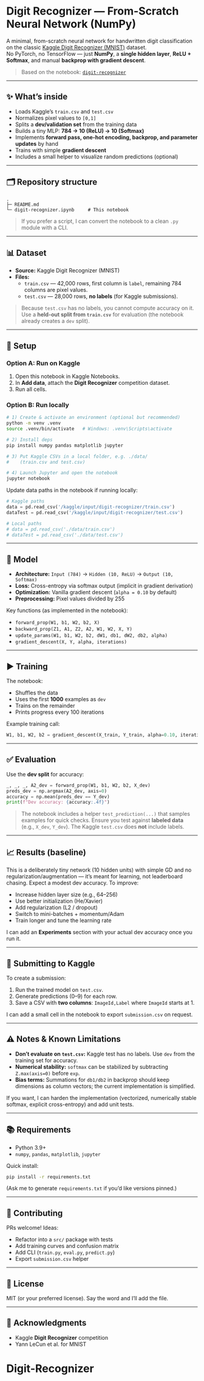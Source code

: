 # Digit Recognizer — From-Scratch Neural Network (NumPy)

A minimal, from-scratch neural network for handwritten digit classification on the classic [Kaggle Digit Recognizer (MNIST)](https://www.kaggle.com/competitions/digit-recognizer) dataset.  
No PyTorch, no TensorFlow — just **NumPy**, a **single hidden layer**, **ReLU + Softmax**, and manual **backprop with gradient descent**.

> Based on the notebook: [`digit-recognizer`](https://www.kaggle.com/code/ihavealaptop/digit-recognizer)

---

## ✨ What’s inside

- Loads Kaggle’s `train.csv` and `test.csv`
- Normalizes pixel values to `[0,1]`
- Splits a **dev/validation set** from the training data
- Builds a tiny MLP: **784 → 10 (ReLU) → 10 (Softmax)**
- Implements **forward pass, one-hot encoding, backprop, and parameter updates** by hand
- Trains with simple **gradient descent**
- Includes a small helper to visualize random predictions (optional)

---

## 🗂️ Repository structure

```
.
├─ README.md
└─ digit-recognizer.ipynb     # This notebook
```

> If you prefer a script, I can convert the notebook to a clean `.py` module with a CLI.

---

## 📊 Dataset

- **Source:** Kaggle Digit Recognizer (MNIST)
- **Files:**
  - `train.csv` — 42,000 rows, first column is `label`, remaining 784 columns are pixel values.
  - `test.csv` — 28,000 rows, **no labels** (for Kaggle submissions).

> Because `test.csv` has no labels, you cannot compute accuracy on it. Use a **held-out split from `train.csv`** for evaluation (the notebook already creates a `dev` split).

---

## 🔧 Setup

### Option A: Run on Kaggle
1. Open this notebook in Kaggle Notebooks.
2. In **Add data**, attach the **Digit Recognizer** competition dataset.
3. Run all cells.

### Option B: Run locally

```bash
# 1) Create & activate an environment (optional but recommended)
python -m venv .venv
source .venv/bin/activate   # Windows: .venv\Scripts\activate

# 2) Install deps
pip install numpy pandas matplotlib jupyter

# 3) Put Kaggle CSVs in a local folder, e.g. ./data/
#    (train.csv and test.csv)

# 4) Launch Jupyter and open the notebook
jupyter notebook
```

Update data paths in the notebook if running locally:

```python
# Kaggle paths
data = pd.read_csv('/kaggle/input/digit-recognizer/train.csv')
dataTest = pd.read_csv('/kaggle/input/digit-recognizer/test.csv')

# Local paths
# data = pd.read_csv('./data/train.csv')
# dataTest = pd.read_csv('./data/test.csv')
```

---

## 🧠 Model

- **Architecture:** `Input (784)` → `Hidden (10, ReLU)` → `Output (10, Softmax)`
- **Loss:** Cross-entropy via softmax output (implicit in gradient derivation)
- **Optimization:** Vanilla gradient descent (`alpha = 0.10` by default)
- **Preprocessing:** Pixel values divided by 255

Key functions (as implemented in the notebook):

- `forward_prop(W1, b1, W2, b2, X)`  
- `backward_prop(Z1, A1, Z2, A2, W1, W2, X, Y)`  
- `update_params(W1, b1, W2, b2, dW1, db1, dW2, db2, alpha)`  
- `gradient_descent(X, Y, alpha, iterations)`

---

## ▶️ Training

The notebook:
- Shuffles the data
- Uses the first **1000** examples as `dev`
- Trains on the remainder
- Prints progress every 100 iterations

Example training call:

```python
W1, b1, W2, b2 = gradient_descent(X_train, Y_train, alpha=0.10, iterations=100)
```

---

## ✅ Evaluation

Use the **dev split** for accuracy:

```python
_, _, _, A2_dev = forward_prop(W1, b1, W2, b2, X_dev)
preds_dev = np.argmax(A2_dev, axis=0)
accuracy = np.mean(preds_dev == Y_dev)
print(f"Dev accuracy: {accuracy:.4f}")
```

> The notebook includes a helper `test_prediction(...)` that samples examples for quick checks. Ensure you test against **labeled data** (e.g., `X_dev`, `Y_dev`). The Kaggle `test.csv` does **not** include labels.

---

## 📈 Results (baseline)

This is a deliberately tiny network (10 hidden units) with simple GD and no regularization/augmentation — it’s meant for learning, not leaderboard chasing. Expect a modest dev accuracy. To improve:

- Increase hidden layer size (e.g., 64–256)
- Use better initialization (He/Xavier)
- Add regularization (L2 / dropout)
- Switch to mini-batches + momentum/Adam
- Train longer and tune the learning rate

I can add an **Experiments** section with your actual dev accuracy once you run it.

---

## 🧪 Submitting to Kaggle

To create a submission:

1. Run the trained model on `test.csv`.
2. Generate predictions (0–9) for each row.
3. Save a CSV with **two columns**: `ImageId,Label` where `ImageId` starts at 1.

I can add a small cell in the notebook to export `submission.csv` on request.

---

## ⚠️ Notes & Known Limitations

- **Don’t evaluate on `test.csv`:** Kaggle test has no labels. Use `dev` from the training set for accuracy.
- **Numerical stability:** `softmax` can be stabilized by subtracting `Z.max(axis=0)` before `exp`.
- **Bias terms:** Summations for `db1/db2` in backprop should keep dimensions as column vectors; the current implementation is simplified.

If you want, I can harden the implementation (vectorized, numerically stable softmax, explicit cross-entropy) and add unit tests.

---

## 📚 Requirements

- Python 3.9+
- `numpy`, `pandas`, `matplotlib`, `jupyter`

Quick install:

```bash
pip install -r requirements.txt
```

(Ask me to generate `requirements.txt` if you’d like versions pinned.)

---

## 🤝 Contributing

PRs welcome! Ideas:
- Refactor into a `src/` package with tests
- Add training curves and confusion matrix
- Add CLI (`train.py`, `eval.py`, `predict.py`)
- Export `submission.csv` helper

---

## 📄 License

MIT (or your preferred license). Say the word and I’ll add the file.

---

## 🙏 Acknowledgments

- Kaggle **Digit Recognizer** competition  
- Yann LeCun et al. for MNIST
# Digit-Recognizer
